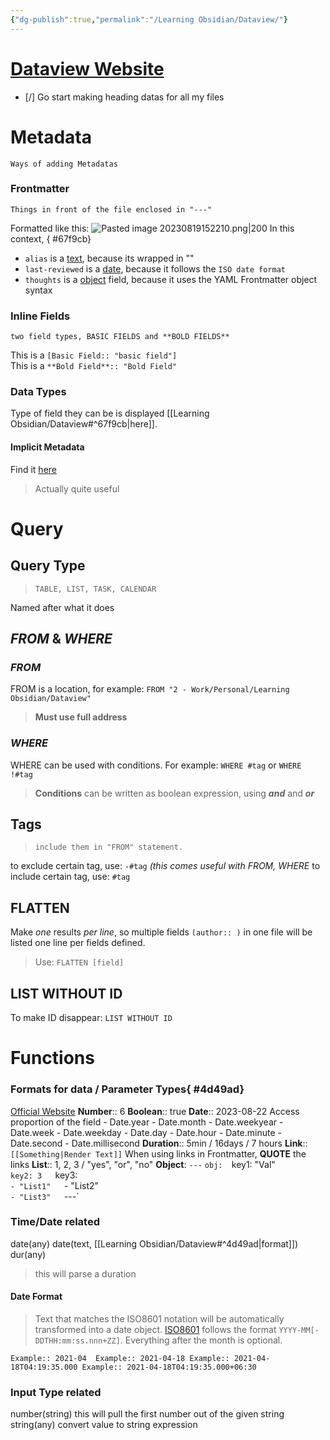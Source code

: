 ```yaml
---
{"dg-publish":true,"permalink":"/Learning Obsidian/Dataview/"}
---
```



# [Dataview Website](https://blacksmithgu.github.io/obsidian-dataview/)

- [/] Go start making heading datas for all my files

# Metadata
	Ways of adding Metadatas
### Frontmatter
	Things in front of the file enclosed in "---"
Formatted like this:
![Pasted image 20230819152210.png|200](/img/user/Attachments/Pasted%20image%2020230819152210.png)
In this context, 
{ #67f9cb}

- `alias` is a [text](https://blacksmithgu.github.io/obsidian-dataview/annotation/types-of-metadata/#text), because its wrapped in ""
- `last-reviewed` is a [date](https://blacksmithgu.github.io/obsidian-dataview/annotation/types-of-metadata/#date), because it follows the `ISO date format`
- `thoughts` is a [object](https://blacksmithgu.github.io/obsidian-dataview/annotation/types-of-metadata/#object) field, because it uses the YAML Frontmatter object syntax

### Inline Fields
	two field types, BASIC FIELDS and **BOLD FIELDS**
This is a `[Basic Field:: "basic field"]`  
This is a `**Bold Field**:: "Bold Field"`  

### Data Types
Type of field they can be is displayed [[Learning Obsidian/Dataview#^67f9cb\|here]]. 
#### Implicit Metadata
Find it [here](https://blacksmithgu.github.io/obsidian-dataview/annotation/metadata-pages/)
>Actually quite useful  


# Query
## Query Type

>`TABLE, LIST, TASK, CALENDAR`

Named after what it does  

## *FROM* & *WHERE*
### *FROM*
FROM is a location, for example: `FROM "2 - Work/Personal/Learning Obsidian/Dataview"`
> ****Must** use **full** address**

### *WHERE*
WHERE can be used with conditions. For example: `WHERE #tag` or `WHERE !#tag`
> **Conditions** can be written as boolean expression, using ***and*** and ***or***

## Tags

>`include them in "FROM" statement.`

to exclude certain tag, use: `-#tag` *(this comes useful with FROM, WHERE*
to include certain tag, use: `#tag`

## FLATTEN
Make *one* results *per* *line*, so multiple fields ``(author:: )`` in one file will be listed one line per fields defined.
> Use: `FLATTEN [field]`


## LIST WITHOUT ID
To make ID disappear:
`LIST WITHOUT ID`

# Functions

### Formats for data / Parameter Types{ #4d49ad}

[Official Website](https://blacksmithgu.github.io/obsidian-dataview/annotation/types-of-metadata/)
	**Number**:: 6
	**Boolean**:: true
	**Date**:: 2023-08-22
		Access proportion of the field
		- Date.year
		- Date.month
		- Date.weekyear
		- Date.week
		- Date.weekday
		- Date.day
		- Date.hour
		- Date.minute
		- Date.second
		- Date.millisecond
	**Duration**:: 5min / 16days / 7 hours
	**Link**:: `[[Something|Render Text]]`
		When using links in Frontmatter, **QUOTE** the links
	**List**:: 1, 2, 3 / "yes", "or", "no"
	**Object**:
		`---`
		`obj: 
			`key1: "Val"  
			`key2: 3  
			`key3:  
				`- "List1"  
				`- "List2"  
				`- "List3"  
		`---`


### Time/Date related
date(any)
date(text, [[Learning Obsidian/Dataview#^4d49ad\|format]])
dur(any)
> this will parse a duration 

#### Date Format
>Text that matches the ISO8601 notation will be automatically transformed into a date object. [ISO8601](https://en.wikipedia.org/wiki/ISO_8601) follows the format `YYYY-MM[-DDTHH:mm:ss.nnn+ZZ]`. Everything after the month is optional.

`Example:: 2021-04  Example:: 2021-04-18 Example:: 2021-04-18T04:19:35.000 Example:: 2021-04-18T04:19:35.000+06:30`


### Input Type related
number(string)
	this will pull the first number out of the given string
string(any)
	convert value to string expression


